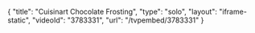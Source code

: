 {
    "title": "Cuisinart Chocolate Frosting",
    "type": "solo",
    "layout": "iframe-static",
    "videoId": "3783331",
    "url": "\/tvpembed\/3783331"
}